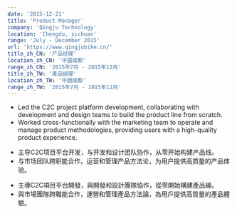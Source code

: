 ```yaml
---
date: '2015-12-21'
title: 'Product Manager'
company: 'Qingju Technology'
location: 'Chengdu, sichuan'
range: 'July - December 2015'
url: 'https://www.qingjubike.cn/'
title_zh_CN: '产品经理'
location_zh_CN: '中国成都'
range_zh_CN: '2015年7月 - 2015年12月'
title_zh_TW: '產品經理'
location_zh_TW: '中國成都'
range_zh_TW: '2015年7月 - 2015年12月'
---
```


- Led the C2C project platform development, collaborating with development and design teams to build the product line from scratch.
- Worked cross-functionally with the marketing team to operate and manage product methodologies, providing users with a high-quality product experience.

<!-- zh-CN -->
- 主导C2C项目平台开发，与开发和设计团队协作，从零开始构建产品线。
- 与市场团队跨职能合作，运营和管理产品方法论，为用户提供高质量的产品体验。

<!-- zh-TW -->
- 主導C2C項目平台開發，與開發和設計團隊協作，從零開始構建產品線。
- 與市場團隊跨職能合作，運營和管理產品方法論，為用戶提供高質量的產品體驗。
